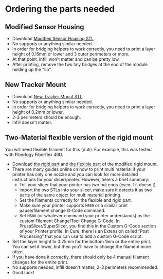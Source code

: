# Ordering the parts needed

## Modified Sensor Housing

* Download  [Modified Sensor Housing STL](../stl/SensorHousing_v5.9_FaeMod_v1.0.stl).
* No supports or anything similar needed. 
* In order for bridging helpers to work correctly, you need to print a layer height of 0.15mm or lower and 3 outer
  perimeters or more. 
* At that point, infill won't matter and can be pretty low.
* After printing, remove the two tiny bridges at the end of the module holding up the "lip".

## New Tracker Mount

* Download [New Tracker Mount STL](../stl/TrackerMount_FaeMod_v1.0.stl).
* No supports or anything similar needed.
* In order for bridging helpers to work correctly, you need to print a layer height of 0.2mm or lower.
* 2-3 perimeters should be enough.
* Infill doesn't matter.

## Two-Material flexible version of the rigid mount

You will need flexible filament for this (duh). For example, this was tested with Fiberlogy Fiberflex 40D. 

* Download [the rigid part](../stl/RigidMount_Splay_v3_FaeMod_Rigid_v1.0.stl) and 
  [the flexible part](../stl/RigidMount_Splay_v3_FaeMod_Flex_v1.0.stl) of the modified rigid mount.
* There are many guides online on how to print multi material if your printer has only one nozzle and you can look 
  for more detailed instructions for your slicer/printer. However, here's a brief summary:
  * Tell your slicer that your printer has two hot ends (even if it doesn't). 
  * Import the two STLs into your slicer, make sure it detects it as two parts of the same object for multi material
    printing.
  * Set the filaments correctly for the flexible and rigid part.
  * Make sure your printer supports `M600` or a similar print pause/filament change G-Code command.
  * Set `M600` (or whatever command your printer understands) as the custom Filament Change/Tool Change G-Code.
    In PrusaSlicer/SuperSlicer, you find this in the Custom G-Code section of your Printer profile. In Cure, there
    is an Extension called “Post Processing” that you can use to add a custom G-Code script.
* Set the layer height to 0.25mm for the bottom 1mm or the entire print. You can set it lower, but then you'll have
  to change the filament more often.
* If you have done it correctly, there should only be 4 manual filament changes for the entire print.
* No supports needed, infill doesn't matter, 2-3 perimeters recommended.
* Good luck!
